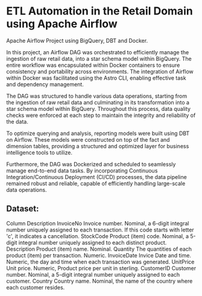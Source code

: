 # ETL Automation in the Retail Domain using Apache Airflow
Apache Airflow Project using BigQuery, DBT and Docker.

In this project, an Airflow DAG was orchestrated to efficiently manage the ingestion of raw retail data, into a star schema model within BigQuery. The entire workflow was encapsulated within Docker containers to ensure consistency and portability across environments. The integration of Airflow within Docker was facilitated using the Astro CLI, enabling effective task and dependency management.

The DAG was structured to handle various data operations, starting from the ingestion of raw retail data and culminating in its transformation into a star schema model within BigQuery. Throughout this process, data quality checks were enforced at each step to maintain the integrity and reliability of the data.

To optimize querying and analysis, reporting models were built using DBT on Airflow. These models were constructed on top of the fact and dimension tables, providing a structured and optimized layer for business intelligence tools to utilize.

Furthermore, the DAG was Dockerized and scheduled to seamlessly manage end-to-end data tasks. By incorporating Continuous Integration/Continuous Deployment (CI/CD) processes, the data pipeline remained robust and reliable, capable of efficiently handling large-scale data operations.

## Dataset:
Column
Description
InvoiceNo
Invoice number. Nominal, a 6-digit integral number uniquely assigned to each transaction. If this code starts with letter 'c', it indicates a cancellation.
StockCode
Product (item) code. Nominal, a 5-digit integral number uniquely assigned to each distinct product.
Description
Product (item) name. Nominal.
Quantity
The quantities of each product (item) per transaction. Numeric.
InvoiceDate
Invice Date and time. Numeric, the day and time when each transaction was generated.
UnitPrice
Unit price. Numeric, Product price per unit in sterling.
CustomerID
Customer number. Nominal, a 5-digit integral number uniquely assigned to each customer.
Country
Country name. Nominal, the name of the country where each customer resides.
